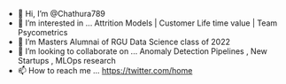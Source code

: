 - 👋 Hi, I’m @Chathura789
- 👀 I’m interested in ... Attrition Models | Customer Life time value | Team Psycometrics 
- 🌱 I’m Masters Alumnai of RGU Data Science class of 2022 
- 💞️ I’m looking to collaborate on ... Anomaly Detection Pipelines , New Startups , MLOps research 
- 📫 How to reach me ... https://twitter.com/home

<!---
I am a Data Science Professional with an ACCA Membership with more than eight years of hands-on expertise in Data Analytics and Business Intelligence in banking , healthcare and human resources domains. I have a strong background in Tableau and Python-based Machine Learning solutions. I am also comfortable in R programming based implementations for statistical and machine learning use cases as well. I can operate efficiently in an agile start-up scenario and a process-driven enterprise environment. I am a passionate self-learner who leverages emerging technologies. I am also capable of strategically incorporating team member feedback for producing the highest quality data products. My expertise in the data domain are building financial analytics, spatial analytics and people analytics solutions.

In my spare time I am a CELTA qualified English teacher who is passionate about teaching English to non-native speakers and thus far have coached many students to become successful in their chosen English language exams like IELTS, PTE, Cambridge C1 and Cambridge C2 to name a few. 

As hobbies I read Science fiction and psychology books. I also enjoy reading the latest behavioural economics publications as well.
--->
